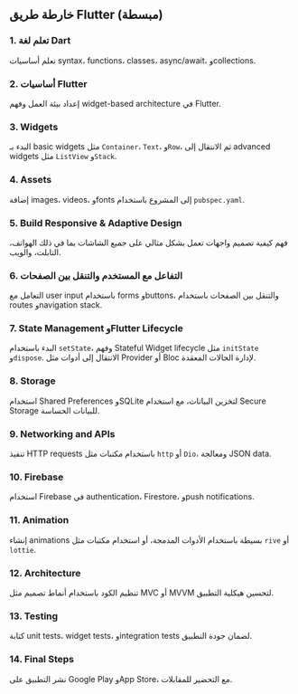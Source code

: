 ## خارطة طريق Flutter (مبسطة)

### 1. **تعلم لغة Dart**

تعلم أساسيات syntax، functions، classes، async/await، وcollections.

### 2. **أساسيات Flutter**

إعداد بيئة العمل وفهم widget-based architecture في Flutter.

### 3. **Widgets**

البدء بـ basic widgets مثل `Container`، `Text`، و`Row`، ثم الانتقال إلى advanced widgets مثل `ListView` و`Stack`.

### 4. **Assets**

إضافة images، videos، وfonts إلى المشروع باستخدام `pubspec.yaml`.

### 5. **Build Responsive & Adaptive Design**

فهم كيفية تصميم واجهات تعمل بشكل مثالي على جميع الشاشات بما في ذلك الهواتف، التابلت، والويب.

### 6. **التفاعل مع المستخدم والتنقل بين الصفحات**

التعامل مع user input باستخدام forms وbuttons، والتنقل بين الصفحات باستخدام routes وnavigation stack.

### 7. **State Management وFlutter Lifecycle**

البدء باستخدام `setState`، وفهم Stateful Widget lifecycle مثل `initState` و`dispose`. الانتقال إلى أدوات مثل Provider أو Bloc لإدارة الحالات المعقدة.

### 8. **Storage**

استخدام Shared Preferences وSQLite لتخزين البيانات، مع استخدام Secure Storage للبيانات الحساسة.

### 9. **Networking and APIs**

تنفيذ HTTP requests باستخدام مكتبات مثل `http` أو `Dio`، ومعالجة JSON data.

### 10. **Firebase**

استخدام Firebase في authentication، Firestore، وpush notifications.

### 11. **Animation**

إنشاء animations بسيطة باستخدام الأدوات المدمجة، أو استخدام مكتبات مثل `rive` أو `lottie`.

### 12. **Architecture**

تنظيم الكود باستخدام أنماط تصميم مثل MVC أو MVVM لتحسين هيكلية التطبيق.

### 13. **Testing**

كتابة unit tests، widget tests، وintegration tests لضمان جودة التطبيق.

### 14. **Final Steps**

نشر التطبيق على Google Play وApp Store، مع التحضير للمقابلات.
